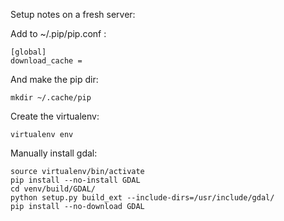 Setup notes on a fresh server:

Add to ~/.pip/pip.conf :

```
[global]
download_cache = 
```

And make the pip dir:

```
mkdir ~/.cache/pip
```

Create the virtualenv:

```
virtualenv env
```

Manually install gdal:

```
source virtualenv/bin/activate
pip install --no-install GDAL
cd venv/build/GDAL/
python setup.py build_ext --include-dirs=/usr/include/gdal/
pip install --no-download GDAL
```


